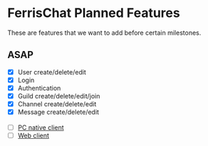 # FerrisChat Planned Features
These are features that we want to add before certain milestones.

## ASAP
- [x] User create/delete/edit
- [x] Login
- [x] Authentication
- [x] Guild create/delete/edit/join
- [x] Channel create/delete/edit
- [x] Message create/delete/edit
<br><br>
- [ ] [PC native client](https://github.com/FerrisChat/client)
- [ ] [Web client](https://github.com/FerrisChat/webclient)
